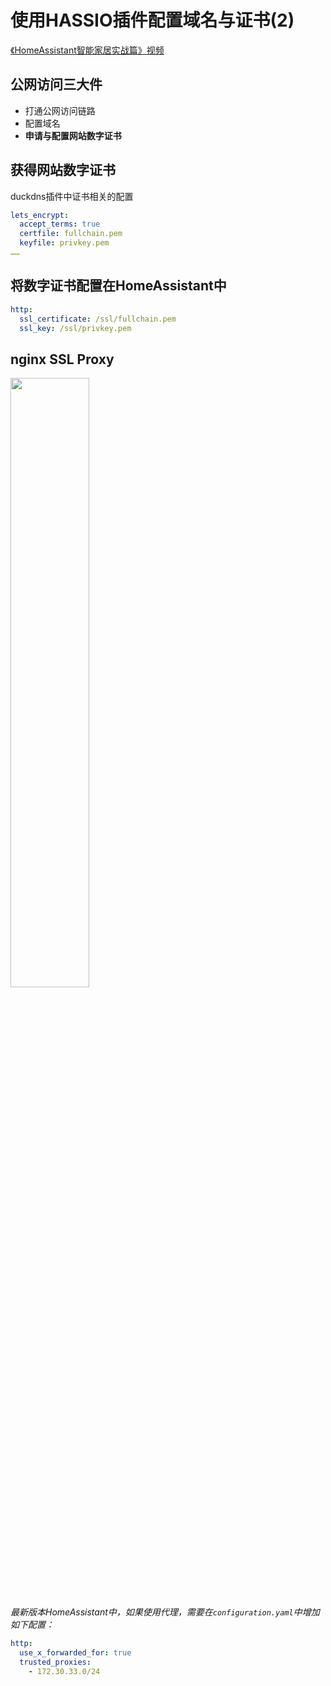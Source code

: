 # 使用HASSIO插件配置域名与证书(2)

[《HomeAssistant智能家居实战篇》视频](https://study.163.com/course/courseLearn.htm?courseId=1006189053&share=2&shareId=400000000624093#/learn/video?lessonId=1281778697&courseId=1006189053)

## 公网访问三大件

- 打通公网访问链路
- 配置域名
- **申请与配置网站数字证书**

## 获得网站数字证书

duckdns插件中证书相关的配置

```yaml
lets_encrypt:
  accept_terms: true
  certfile: fullchain.pem
  keyfile: privkey.pem
……
```

## 将数字证书配置在HomeAssistant中

```yaml
http:
  ssl_certificate: /ssl/fullchain.pem
  ssl_key: /ssl/privkey.pem
```

## nginx SSL Proxy

<img src="images/nginx.png" width="50%">


*最新版本HomeAssistant中，如果使用代理，需要在`configuration.yaml`中增加如下配置：*

```yaml
http:
  use_x_forwarded_for: true
  trusted_proxies:
    - 172.30.33.0/24
```
